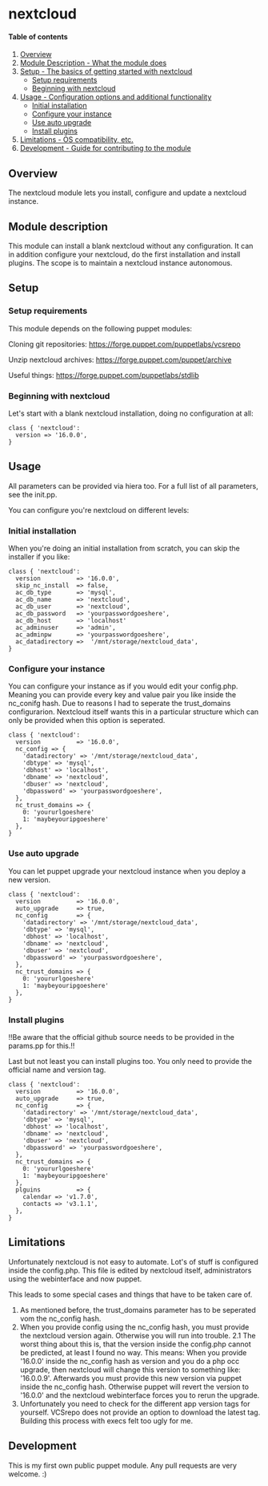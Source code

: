 # nextcloud

#### Table of contents

1. [Overview](#overview)
2. [Module Description - What the module does](#module-description)
3. [Setup - The basics of getting started with nextcloud](#setup)
    * [Setup requirements](#setup-requirements)
    * [Beginning with nextcloud](#beginning-with-nextcloud)
4. [Usage - Configuration options and additional functionality](#usage)
    * [Initial installation](#initial-installation)
    * [Configure your instance](#configure-your-instance)
    * [Use auto upgrade](#use-auto-upgrade)
    * [Install plugins](#install-plugins)
5. [Limitations - OS compatibility, etc.](#limitations)
6. [Development - Guide for contributing to the module](#development)

<a id="overview"></a>
## Overview

The nextcloud module lets you install, configure and update a nextcloud instance. 

<a id="module-description"></a>
## Module description

This module can install a blank nextcloud without any configuration. It can in addition configure your nextcloud, do the first installation and install plugins. The scope is to maintain a nextcloud instance autonomous.

<a id="setup"></a>
## Setup

<a id="setup-requirements"></a>
### Setup requirements

This module depends on the following puppet modules:

Cloning git repositories: https://forge.puppet.com/puppetlabs/vcsrepo

Unzip nextcloud archives: https://forge.puppet.com/puppet/archive

Useful things: https://forge.puppet.com/puppetlabs/stdlib

<a id="beginning-with-nextcloud"></a>
### Beginning with nextcloud

Let's start with a blank nextcloud installation, doing no configuration at all:

~~~ puppet
class { 'nextcloud':
  version => '16.0.0',
}
~~~

<a id="usage"></a>
## Usage

All parameters can be provided via hiera too. For a full list of all parameters, see the init.pp.

You can configure you're nextcloud on different levels:

<a id="initial-installation"></a>
### Initial installation

When you're doing an initial installation from scratch, you can skip the installer if you like:

~~~ puppet
class { 'nextcloud':
  version          => '16.0.0',
  skip_nc_install  => false,
  ac_db_type       => 'mysql',
  ac_db_name       => 'nextcloud',
  ac_db_user       => 'nextcloud',
  ac_db_password   => 'yourpasswordgoeshere',
  ac_db_host       => 'localhost'
  ac_adminuser     => 'admin',
  ac_adminpw       => 'yourpasswordgoeshere',
  ac_datadirectory =>  '/mnt/storage/nextcloud_data',
}
~~~

<a id="configure-your-instance"></a>
### Configure your instance

You can configure your instance as if you would edit your config.php. Meaning you can provide every key and value pair you like inside the nc_conifg hash. Due to reasons I had to seperate the trust_domains configurarion. Nextcloud itself wants this in a particular structure which can only be provided when this option is seperated.

~~~ puppet
class { 'nextcloud':
  version          => '16.0.0',
  nc_config => {
    'datadirectory' => '/mnt/storage/nextcloud_data',
    'dbtype' => 'mysql',
    'dbhost' => 'localhost',
    'dbname' => 'nextcloud',
    'dbuser' => 'nextcloud',
    'dbpassword' => 'yourpasswordgoeshere',
  },
  nc_trust_domains => {
    0: 'yoururlgoeshere'
    1: 'maybeyouripgoeshere'
  },
}
~~~

<a id="use-auto-upgrade"></a>
### Use auto upgrade

You can let puppet upgrade your nextcloud instance when you deploy a new version.

~~~ puppet
class { 'nextcloud':
  version          => '16.0.0',
  auto_upgrade     => true,
  nc_config        => {
    'datadirectory' => '/mnt/storage/nextcloud_data',
    'dbtype' => 'mysql',
    'dbhost' => 'localhost',
    'dbname' => 'nextcloud',
    'dbuser' => 'nextcloud',
    'dbpassword' => 'yourpasswordgoeshere',
  },
  nc_trust_domains => {
    0: 'yoururlgoeshere'
    1: 'maybeyouripgoeshere'
  },
}
~~~

<a id="install-plugins"></a>
### Install plugins

!!Be aware that the official github source needs to be provided in the params.pp for this.!!

Last but not least you can install plugins too. You only need to provide the official name and version tag.

~~~ puppet
class { 'nextcloud':
  version          => '16.0.0',
  auto_upgrade     => true,
  nc_config        => {
    'datadirectory' => '/mnt/storage/nextcloud_data',
    'dbtype' => 'mysql',
    'dbhost' => 'localhost',
    'dbname' => 'nextcloud',
    'dbuser' => 'nextcloud',
    'dbpassword' => 'yourpasswordgoeshere',
  },
  nc_trust_domains => {
    0: 'yoururlgoeshere'
    1: 'maybeyouripgoeshere'
  },
  plguins          => {
    calendar => 'v1.7.0',
    contacts => 'v3.1.1',
  },
}
~~~

<a id="limitations"></a>
## Limitations

Unfortunately nextcloud is not easy to automate. Lot's of stuff is configured inside the config.php. This file is edited by nextcloud itself, administrators using the webinterface and now puppet. 

This leads to some special cases and things that have to be taken care of.

1. As mentioned before, the trust_domains parameter has to be seperated vom the nc_config hash.
2. When you provide config using the nc_config hash, you must provide the nextcloud version again. Otherwise you will run into trouble.
2.1 The worst thing about this is, that the version inside the config.php cannot be predicted, at least I found no way. This means:
When you provide '16.0.0' inside the nc_config hash as version and you do a php occ upgrade, then nextcloud will change this version to something like: '16.0.0.9'. Afterwards you must provide this new version via puppet inside the nc_config hash. Otherwise puppet will revert the version to '16.0.0' and the nextcloud webinterface forces you to rerun the upgrade.
3. Unfortunately you need to check for the different app version tags for yourself. VCSrepo does not provide an option to download the latest tag. Building this process with execs felt too ugly for me.

<a id="development"></a> 
## Development

This is my first own public puppet module. Any pull requests are very welcome. :)